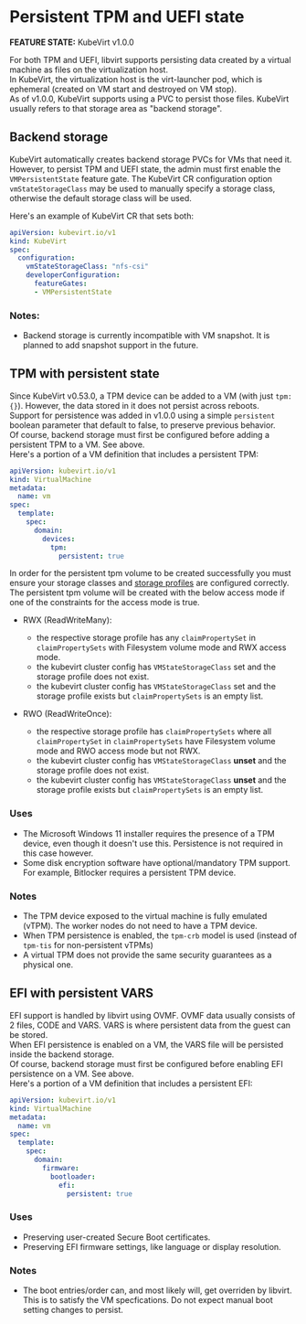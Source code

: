 # Persistent TPM and UEFI state

**FEATURE STATE:** KubeVirt v1.0.0

For both TPM and UEFI, libvirt supports persisting data created by a virtual machine as files on the virtualization host.  
In KubeVirt, the virtualization host is the virt-launcher pod, which is ephemeral (created on VM start and destroyed on VM stop).  
As of v1.0.0, KubeVirt supports using a PVC to persist those files. KubeVirt usually refers to that storage area as "backend storage".

## Backend storage

KubeVirt automatically creates backend storage PVCs for VMs that need it. However, to persist TPM and UEFI state, the admin must first enable the `VMPersistentState` feature gate. The KubeVirt CR configuration option `vmStateStorageClass` may be used to manually specify a storage class, otherwise the default storage class will be used.

Here's an example of KubeVirt CR that sets both:
```yaml
apiVersion: kubevirt.io/v1
kind: KubeVirt
spec:
  configuration:
    vmStateStorageClass: "nfs-csi"
    developerConfiguration:
      featureGates:
      - VMPersistentState
```

### Notes:
- Backend storage is currently incompatible with VM snapshot. It is planned to add snapshot support in the future.

## TPM with persistent state

Since KubeVirt v0.53.0, a TPM device can be added to a VM (with just `tpm: {}`). However, the data stored in it does not persist across reboots.  
Support for persistence was added in v1.0.0 using a simple `persistent` boolean parameter that default to false, to preserve previous behavior.  
Of course, backend storage must first be configured before adding a persistent TPM to a VM. See above.  
Here's a portion of a VM definition that includes a persistent TPM:
```yaml
apiVersion: kubevirt.io/v1
kind: VirtualMachine
metadata:
  name: vm
spec:
  template:
    spec:
      domain:
        devices:
          tpm:
            persistent: true
```


In order for the persistent tpm volume to be created successfully you must ensure your storage classes and [storage profiles](https://github.com/kubevirt/containerized-data-importer/blob/main/doc/storageprofile.md) are configured correctly.  
The persistent tpm volume will be created with the below access mode if one of the constraints for the access mode is true.

* RWX (ReadWriteMany):
    * the respective storage profile has any `claimPropertySet` in `claimPropertySets` with Filesystem volume mode and RWX access mode.
    * the kubevirt cluster config has `VMStateStorageClass` set and the storage profile does not exist.
    * the kubevirt cluster config has `VMStateStorageClass` set and the storage profile exists but `claimPropertySets` is an empty list.

* RWO (ReadWriteOnce):
    * the respective storage profile has `claimPropertySets` where all `claimPropertySet` in `claimPropertySets` have Filesystem volume mode and RWO access mode but not RWX.
    * the kubevirt cluster config has `VMStateStorageClass` **unset** and the storage profile does not exist.
    * the kubevirt cluster config has `VMStateStorageClass` **unset** and the storage profile exists but `claimPropertySets` is an empty list.

### Uses
- The Microsoft Windows 11 installer requires the presence of a TPM device, even though it doesn't use this. Persistence is not required in this case however.
- Some disk encryption software have optional/mandatory TPM support. For example, Bitlocker requires a persistent TPM device.

### Notes
- The TPM device exposed to the virtual machine is fully emulated (vTPM). The worker nodes do not need to have a TPM device.
- When TPM persistence is enabled, the `tpm-crb` model is used (instead of `tpm-tis` for non-persistent vTPMs)
- A virtual TPM does not provide the same security guarantees as a physical one.

## EFI with persistent VARS

EFI support is handled by libvirt using OVMF. OVMF data usually consists of 2 files, CODE and VARS. VARS is where persistent data from the guest can be stored.  
When EFI persistence is enabled on a VM, the VARS file will be persisted inside the backend storage.  
Of course, backend storage must first be configured before enabling EFI persistence on a VM. See above.  
Here's a portion of a VM definition that includes a persistent EFI:
```yaml
apiVersion: kubevirt.io/v1
kind: VirtualMachine
metadata:
  name: vm
spec:
  template:
    spec:
      domain:
        firmware:
          bootloader:
            efi:
              persistent: true
```

### Uses
- Preserving user-created Secure Boot certificates.
- Preserving EFI firmware settings, like language or display resolution.

### Notes
- The boot entries/order can, and most likely will, get overriden by libvirt. This is to satisfy the VM specfications. Do not expect manual boot setting changes to persist.
